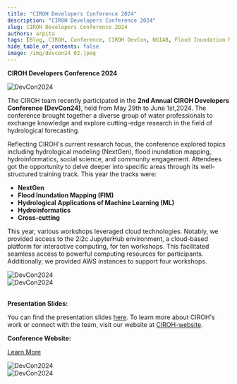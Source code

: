 ```yaml
---
title: "CIROH Developers Conference 2024"
description: "CIROH Developers Conference 2024"
slug: CIROH Developers Conference 2024
authors: arpita
tags: [Blog, CIROH, Conference, CIROH DevCon, NGIAB, Flood Inundation Mapping, National Water Model]
hide_table_of_contents: false
image: /img/devcon24_02.jpeg
---
```


**CIROH Developers Conference 2024**
<div className="hero-image" style={{ textAlign: 'center' }}>
        <img src="/img/devcon24_01.jpeg" alt="DevCon2024" style={{ width: '80%' }} />
</div>

The CIROH team recently participated in the **2nd Annual CIROH Developers Conference (DevCon24)**, held from May 29th to June 1st,2024. The conference brought together a diverse group of water professionals to exchange knowledge and explore cutting-edge research in the field of hydrological forecasting.
<!-- truncate -->
Reflecting CIROH's current research focus, the conference explored topics including hydrological modeling (NextGen), flood inundation mapping, hydroinformatics, social science, and community engagement. Attendees got the opportunity to delve deeper into specific areas through its well-structured training track. This year the tracks were:
* **NextGen**
* **Flood Inundation Mapping (FIM)**
* **Hydrological Applications of Machine Learning (ML)**
* **Hydroinformatics**
* **Cross-cutting**

This year, various workshops leveraged cloud technologies. Notably, we provided access to the 2i2c JupyterHub environment, a cloud-based platform for interactive computing, for ten workshops. This facilitated seamless access to powerful computing resources for participants. Additionally, we provided AWS instances to support four workshops.

 

<div className="hero-image" style={{ textAlign: 'center' }}>
        <img src="/img/devcon24_04.JPG" alt="DevCon2024" style={{ width: '80%' }} />
</div>
<div className="hero-image" style={{ textAlign: 'center' }}>
        <img src="/img/devcon24_06.png" alt="DevCon2024" style={{ width: '80%' }} />
</div>
<br/>

**Presentation Slides:**

You can find the presentation slides [here](https://github.com/CIROH-UA/Conferences/tree/main/CIROHDevCon2024/NextGenTrack). To learn more about CIROH's work or connect with the team, visit our website at [CIROH-website](https://ciroh.ua.edu/). 

**Conference Website:**

[Learn More](https://ciroh.ua.edu/devconference/)
<div className="hero-image" style={{ textAlign: 'center' }}>
        <img src="/img/devcon24_02.jpeg" alt="DevCon2024" style={{ width: '80%' }} />
</div>
<div className="hero-image" style={{ textAlign: 'center' }}>
        <img src="/img/devcon24_05.jpg" alt="DevCon2024" style={{ width: '80%' }} />
</div>
